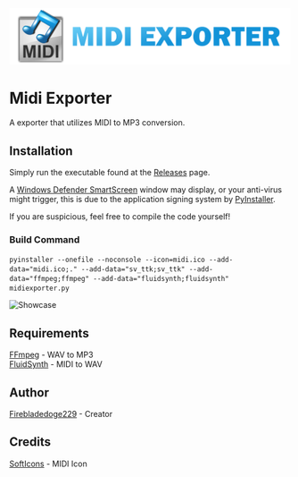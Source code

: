 ![Midi Exporter](https://github.com/Firebladedoge229/MidiExporter/blob/main/midiexporter.png?raw=true)

# Midi Exporter

A exporter that utilizes MIDI to MP3 conversion.

## Installation

Simply run the executable found at the [Releases](https://github.com/Firebladedoge229/MidiExporter/releases/latest) page.

A [Windows Defender SmartScreen](https://learn.microsoft.com/en-us/windows/security/operating-system-security/virus-and-threat-protection/microsoft-defender-smartscreen/) window may display, or your anti-virus might trigger, this is due to the application signing system by [PyInstaller](https://github.com/pyinstaller/pyinstaller).

If you are suspicious, feel free to compile the code yourself!

### Build Command
`pyinstaller --onefile --noconsole --icon=midi.ico --add-data="midi.ico;." --add-data="sv_ttk;sv_ttk" --add-data="ffmpeg;ffmpeg" --add-data="fluidsynth;fluidsynth" midiexporter.py`

![Showcase](https://github.com/Firebladedoge229/MidiExporter/assets/72758695/c203d502-0aa9-4078-a647-42d83e713318)

## Requirements

[FFmpeg](https://ffmpeg.org/download.html) - WAV to MP3\
[FluidSynth](https://github.com/FluidSynth/fluidsynth/releases/latest) - MIDI to WAV

## Author

[Firebladedoge229](https://www.github.com/Firebladedoge229) - Creator

## Credits 

[SoftIcons](https://www.softicons.com/system-icons/toyfactory-icons-by-mira/file-midi-icon) - MIDI Icon
